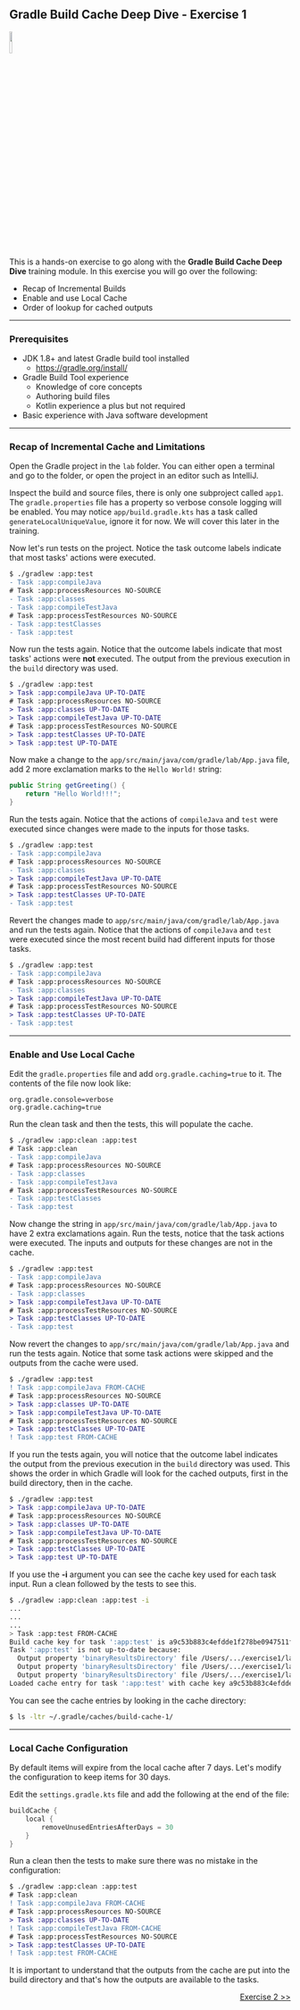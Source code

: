 ## Gradle Build Cache Deep Dive - Exercise 1

<p align="left">
<img width="10%" height="10%" src="https://user-images.githubusercontent.com/120980/174325546-8558160b-7f16-42cb-af0f-511849f22ebc.png">
</p>

This is a hands-on exercise to go along with the
**Gradle Build Cache Deep Dive** training module. In this exercise
you will go over the following:

* Recap of Incremental Builds
* Enable and use Local Cache
* Order of lookup for cached outputs

---
### Prerequisites

* JDK 1.8+ and latest Gradle build tool installed
  * https://gradle.org/install/
* Gradle Build Tool experience
    * Knowledge of core concepts
    * Authoring build files
    * Kotlin experience a plus but not required
* Basic experience with Java software development

---
### Recap of Incremental Cache and Limitations

Open the Gradle project in the `lab` folder. You can either open a terminal
and go to the folder, or open the project in an editor such as IntelliJ.

Inspect the build and source files, there is only one subproject called `app1`.
The `gradle.properties` file has a property so verbose console logging will be
enabled. You may notice `app/build.gradle.kts` has a task called
`generateLocalUniqueValue`, ignore it for now. We will cover this later in the
training.

Now let's run tests on the project. Notice the task outcome labels indicate
that most tasks' actions were executed.

```diff
$ ./gradlew :app:test
- Task :app:compileJava
# Task :app:processResources NO-SOURCE
- Task :app:classes
- Task :app:compileTestJava
# Task :app:processTestResources NO-SOURCE
- Task :app:testClasses
- Task :app:test
```

Now run the tests again. Notice that the outcome labels indicate that most
tasks' actions were **not** executed. The output from the previous execution
in the `build` directory was used.

```diff
$ ./gradlew :app:test
> Task :app:compileJava UP-TO-DATE
# Task :app:processResources NO-SOURCE
> Task :app:classes UP-TO-DATE
> Task :app:compileTestJava UP-TO-DATE
# Task :app:processTestResources NO-SOURCE
> Task :app:testClasses UP-TO-DATE
> Task :app:test UP-TO-DATE
```

Now make a change to the `app/src/main/java/com/gradle/lab/App.java` file, add
2 more exclamation marks to the `Hello World!` string:

```java
public String getGreeting() {
    return "Hello World!!!";
}
```

Run the tests again. Notice that the actions of `compileJava` and `test` were
executed since changes were made to the inputs for those tasks.

```diff
$ ./gradlew :app:test
- Task :app:compileJava
# Task :app:processResources NO-SOURCE
- Task :app:classes
> Task :app:compileTestJava UP-TO-DATE
# Task :app:processTestResources NO-SOURCE
> Task :app:testClasses UP-TO-DATE
- Task :app:test
```

Revert the changes made to `app/src/main/java/com/gradle/lab/App.java` and
run the tests again. Notice that the actions of `compileJava` and `test` were
executed since the most recent build had different inputs for those tasks.

```diff
$ ./gradlew :app:test
- Task :app:compileJava
# Task :app:processResources NO-SOURCE
- Task :app:classes
> Task :app:compileTestJava UP-TO-DATE
# Task :app:processTestResources NO-SOURCE
> Task :app:testClasses UP-TO-DATE
- Task :app:test
```

---
### Enable and Use Local Cache

Edit the `gradle.properties` file and add `org.gradle.caching=true` to it. The
contents of the file now look like:

```properties
org.gradle.console=verbose
org.gradle.caching=true
```

Run the clean task and then the tests, this will populate the cache.

```diff
$ ./gradlew :app:clean :app:test
# Task :app:clean
- Task :app:compileJava
# Task :app:processResources NO-SOURCE
- Task :app:classes
- Task :app:compileTestJava
# Task :app:processTestResources NO-SOURCE
- Task :app:testClasses
- Task :app:test
```

Now change the string in `app/src/main/java/com/gradle/lab/App.java` to have 2
extra exclamations again. Run the tests, notice that the task actions were
executed. The inputs and outputs for these changes are not in the cache.

```diff
$ ./gradlew :app:test
- Task :app:compileJava
# Task :app:processResources NO-SOURCE
- Task :app:classes
> Task :app:compileTestJava UP-TO-DATE
# Task :app:processTestResources NO-SOURCE
> Task :app:testClasses UP-TO-DATE
- Task :app:test
```

Now revert the changes to `app/src/main/java/com/gradle/lab/App.java` and run
the tests again. Notice that some task actions were skipped and the outputs
from the cache were used.

```diff
$ ./gradlew :app:test
! Task :app:compileJava FROM-CACHE
# Task :app:processResources NO-SOURCE
> Task :app:classes UP-TO-DATE
> Task :app:compileTestJava UP-TO-DATE
# Task :app:processTestResources NO-SOURCE
> Task :app:testClasses UP-TO-DATE
! Task :app:test FROM-CACHE
```

If you run the tests again, you will notice that the outcome label indicates
the output from the previous execution in the `build` directory was used.
This shows the order in which Gradle will look for the cached outputs,
first in the build directory, then in the cache.

```diff
$ ./gradlew :app:test
> Task :app:compileJava UP-TO-DATE
# Task :app:processResources NO-SOURCE
> Task :app:classes UP-TO-DATE
> Task :app:compileTestJava UP-TO-DATE
# Task :app:processTestResources NO-SOURCE
> Task :app:testClasses UP-TO-DATE
> Task :app:test UP-TO-DATE
```

If you use the **-i** argument you can see the cache key used for each
task input. Run a clean followed by the tests to see this.

```bash
$ ./gradlew :app:clean :app:test -i
...
...
...
> Task :app:test FROM-CACHE
Build cache key for task ':app:test' is a9c53b883c4efdde1f278be0947511f7
Task ':app:test' is not up-to-date because:
  Output property 'binaryResultsDirectory' file /Users/.../exercise1/lab/app/build/test-results/test/binary has been removed.
  Output property 'binaryResultsDirectory' file /Users/.../exercise1/lab/app/build/test-results/test/binary/output.bin has been removed.
  Output property 'binaryResultsDirectory' file /Users/.../exercise1/lab/app/build/test-results/test/binary/output.bin.idx has been removed.
Loaded cache entry for task ':app:test' with cache key a9c53b883c4efdde1f278be0947511f7
```

You can see the cache entries by looking in the cache directory:

```bash
$ ls -ltr ~/.gradle/caches/build-cache-1/
```

---
### Local Cache Configuration

By default items will expire from the local cache after 7 days. Let's
modify the configuration to keep items for 30 days.

Edit the `settings.gradle.kts` file and add the following at the end of the
file:

```kotlin
buildCache {
    local {
        removeUnusedEntriesAfterDays = 30
    }
}
```

Run a clean then the tests to make sure there was no mistake in the configuration:

```diff
$ ./gradlew :app:clean :app:test
# Task :app:clean
! Task :app:compileJava FROM-CACHE
# Task :app:processResources NO-SOURCE
> Task :app:classes UP-TO-DATE
! Task :app:compileTestJava FROM-CACHE
# Task :app:processTestResources NO-SOURCE
> Task :app:testClasses UP-TO-DATE
! Task :app:test FROM-CACHE
```

It is important to understand that the outputs from the cache are put into
the build directory and that's how the outputs are available to the tasks.

<p align="right">
<a href="https://github.com/gradle/build-tool-training-exercises/tree/main/Gradle_Build_Cache_Deep_Dive/exercise2">Exercise 2 >></a>
</p>
